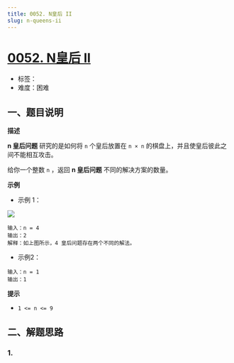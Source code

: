 ```yaml
---
title: 0052. N皇后 II
slug: n-queens-ii
---
```


# [0052. N皇后 II](https://leetcode.cn/problems/n-queens-ii/)

- 标签：
- 难度：困难

## 一、题目说明

**描述**

**n 皇后问题** 研究的是如何将 `n` 个皇后放置在 `n × n` 的棋盘上，并且使皇后彼此之间不能相互攻击。

给你一个整数 `n` ，返回 **n 皇后问题** 不同的解决方案的数量。

**示例**

* 示例 1：

![](https://cdn.jsdelivr.net/gh/wecdn/img_0/2023/202304212238480.jpg)

```text
输入：n = 4
输出：2
解释：如上图所示，4 皇后问题存在两个不同的解法。
```

* 示例2：

```text
输入：n = 1
输出：1
```

**提示**

* `1 <= n <= 9`

## 二、解题思路

### 1.
